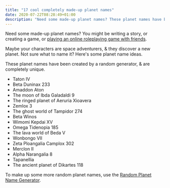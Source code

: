 ```yaml
---
title: "17 cool completely made-up planet names"
date: 2020-07-22T08:28:49+01:00
description: "Need some made-up planet names? These planet names have been created by a random generator"
---
```


Need some made-up planet names? You might be writing a story, or creating a game, or <a href="http://www.ongoingworlds.com">playing an online roleplaying game with friends</a>. 

Maybe your characters are space adventurers, & they discover a new planet. Not sure what to name it? Here's some planet name ideas. 

These planet names have been created by a random generator, & are completely unique.

<ul>
<li>Taton IV</li>
<li>Beta Duninax 233</li>
<li>Amaddon Aton</li>
<li>The moon of Ibda Galadaldi 9</li>
<li>The ringed planet of Aeruria Xioavera</li>
<li>Zemlox 3</li>
<li>The ghost world of Tampidor 274</li>
<li>Beta Winos</li>
<li>Wimomi Kepdai XV</li>
<li>Omega Tidenopia 185</li>
<li>The lava world of Beda V</li>
<li>Wonbongo VII</li>
<li>Zeta Ploangalia Camplox 302</li>
<li>Merclon II</li>
<li>Alpha Narangalia 8</li>
<li>Tapanellia</li>
<li>The ancient planet of Dikartes 118</li>
</ul>

To make up some more random planet names, use the <a href="/planet-name-generator/">Random Planet Name Generator</a>.

